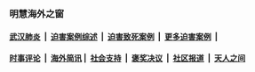 
### 明慧海外之窗

####  [武汉肺炎](indexes/365.md?t=03201800) &nbsp;|&nbsp;  [迫害案例综述](indexes/328.md?t=03201800) &nbsp;|&nbsp; [迫害致死案例](indexes/277.md?t=03201800)  &nbsp;|&nbsp; [更多迫害案例](indexes/81.md?t=03201800)  &nbsp;|&nbsp; 
####  [时事评论](indexes/19.md?t=03201800) &nbsp;|&nbsp; [海外简讯](indexes/245.md?t=03201800)&nbsp;|&nbsp;  [社会支持](indexes/140.md?t=03201800) &nbsp;|&nbsp; [褒奖决议](indexes/282.md?t=03201800) &nbsp;|&nbsp; [社区报道](indexes/91.md?t=03201800)  &nbsp;|&nbsp; [天人之间](indexes/78.md?t=03201800) 

